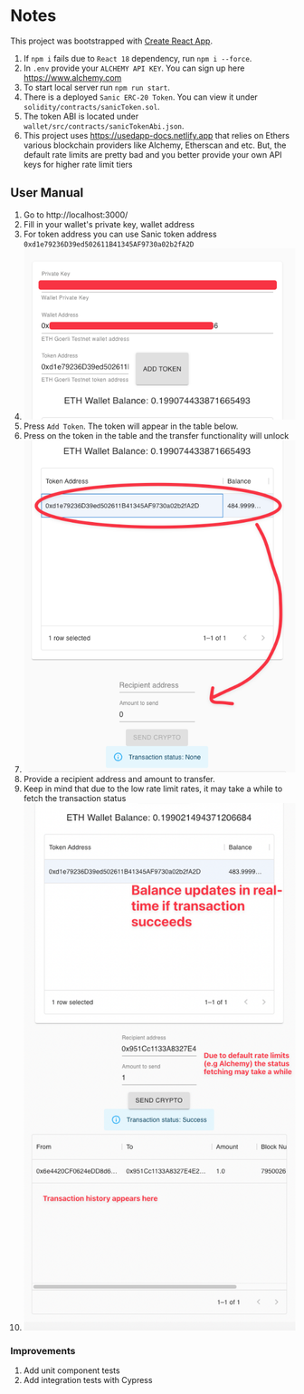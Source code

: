 # Notes

This project was bootstrapped with [Create React App](https://github.com/facebook/create-react-app).

1. If `npm i` fails due to `React 18` dependency, run `npm i --force`.
2. In `.env` provide your `ALCHEMY API KEY`. You can sign up here https://www.alchemy.com
3. To start local server run `npm run start`.
4. There is a deployed `Sanic ERC-20 Token`. You can view it under `solidity/contracts/sanicToken.sol`.
5. The token ABI is located under `wallet/src/contracts/sanicTokenAbi.json`.
6. This project uses https://usedapp-docs.netlify.app that relies on Ethers various blockchain providers like Alchemy, Etherscan and etc. But, the default rate limits are pretty bad and you better provide your own API keys for higher rate limit tiers

## User Manual
1. Go to http://localhost:3000/
2. Fill in your wallet's private key, wallet address
3. For token address you can use Sanic token address `0xd1e79236D39ed502611B41345AF9730a02b2fA2D`
4. ![img.png](img.png)
5. Press `Add Token`. The token will appear in the table below.
6. Press on the token in the table and the transfer functionality will unlock
7. ![img_1.png](img_1.png)
8. Provide a recipient address and amount to transfer.
9. Keep in mind that due to the low rate limit rates, it may take a while to fetch the transaction status
10. ![img_2.png](img_2.png)


### Improvements
1. Add unit component tests
2. Add integration tests with Cypress
